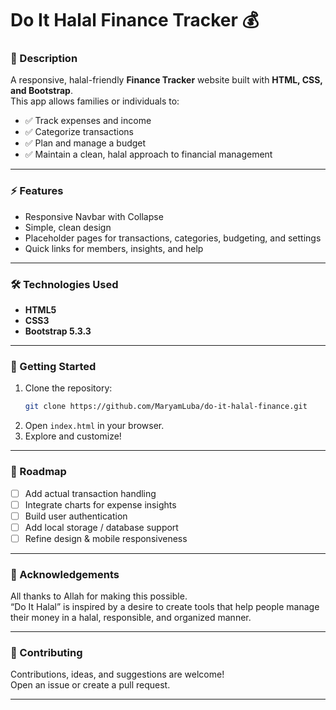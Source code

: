 # Do It Halal Finance Tracker 💰

### 📝 Description
A responsive, halal-friendly **Finance Tracker** website built with **HTML, CSS, and Bootstrap**.  
This app allows families or individuals to:
- ✅ Track expenses and income
- ✅ Categorize transactions
- ✅ Plan and manage a budget
- ✅ Maintain a clean, halal approach to financial management

---

### ⚡️ Features
- Responsive Navbar with Collapse
- Simple, clean design
- Placeholder pages for transactions, categories, budgeting, and settings
- Quick links for members, insights, and help

---

### 🛠️ Technologies Used
- **HTML5**
- **CSS3**
- **Bootstrap 5.3.3**

---

### 🚀 Getting Started
1. Clone the repository:
    ```bash
    git clone https://github.com/MaryamLuba/do-it-halal-finance.git
    ```
2. Open `index.html` in your browser.
3. Explore and customize!

---

### 🌷 Roadmap
- [ ] Add actual transaction handling
- [ ] Integrate charts for expense insights
- [ ] Build user authentication
- [ ] Add local storage / database support
- [ ] Refine design & mobile responsiveness

---

### 🙌 Acknowledgements
All thanks to Allah for making this possible.  
“Do It Halal” is inspired by a desire to create tools that help people manage their money in a halal, responsible, and organized manner.

---

### 👥 Contributing
Contributions, ideas, and suggestions are welcome!  
Open an issue or create a pull request.

---
